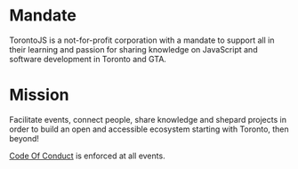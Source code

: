 # Mandate 

TorontoJS is a not-for-profit corporation with a mandate to support all in their learning and passion for sharing knowledge on JavaScript and software development in Toronto and GTA.

# Mission

Facilitate events, connect people, share knowledge and shepard projects in order to build an open and accessible ecosystem starting with Toronto, then beyond!

[Code Of Conduct](https://torontojs.com/p/code_of_conduct) is enforced at all events.

